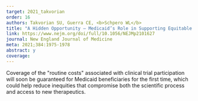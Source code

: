 ```yaml
---
target: 2021_takvorian
order: 16
authors: Takvorian SU, Guerra CE, <b>Schpero WL</b>
title: "A Hidden Opportunity — Medicaid’s Role in Supporting Equitable Access to Clinical Trials"
link: https://www.nejm.org/doi/full/10.1056/NEJMp2101627
journal: New England Journal of Medicine
meta: 2021;384:1975-1978
abstract: y
coverage:
---
```

Coverage of the "routine costs" associated with clinical trial participation will soon be guaranteed for Medicaid beneficiaries for the first time, which could help reduce inequities that compromise both the scientific process and access to new therapeutics.